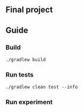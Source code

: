 ## Final project

## Guide

### Build

`./gradlew build`

### Run tests

`./gradlew clean test --info`

### Run experiment